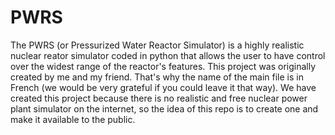 # PWRS
The PWRS (or Pressurized Water Reactor Simulator) is a highly realistic nuclear reator simulator coded in python that allows the user to have control over the widest range of the reactor's features.
This project was originally created by me and my friend. That's why the name of the main file is in French (we would be very grateful if you could leave it that way).
We have created this project because there is no realistic and free nuclear power plant simulator on the internet, so the idea of this repo is to create one and make it available to the public.

